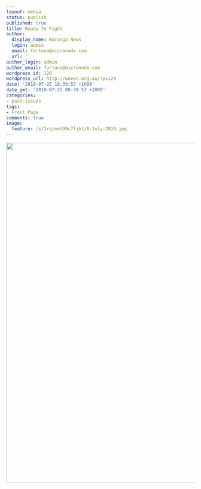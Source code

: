 ```yaml
---
layout: media
status: publish
published: true
title: Ready To Fight
author:
  display_name: Waranga News
  login: admin
  email: fortuna@micronode.com
  url: ''
author_login: admin
author_email: fortuna@micronode.com
wordpress_id: 120
wordpress_url: http://wnews.org.au/?p=120
date: '2010-07-25 18:39:57 +1000'
date_gmt: '2010-07-25 08:39:57 +1000'
categories:
- past-issues
tags:
- Front Page
comments: true
image:
  feature: /s/2rqtmot90c7fjbl/8-July-2010.jpg
---
```


<a href="{{ site.url }}/images/2010/07/8-July-2010.jpg"><img class="alignnone size-full wp-image-111" title="8 July 2010" src="{{ site.url }}/images/2010/07/8-July-2010.jpg" alt="" width="624" height="907" /></a>
